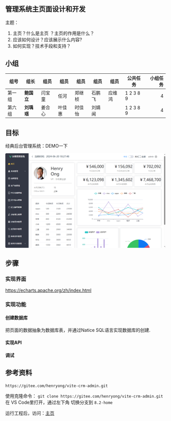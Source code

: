 ## **管理系统主页面设计和开发**

主题：

1. 主页？什么是主页 ？主页的作用是什么？
2. 应该如何设计？应该展示什么内容?
3. 如何实现？技术手段和支持？

## 小组

| 组号   | 组长             | 组员   | 组员   | 组员   | 组员   | 组员   | 公共任务  | 小组任务 |
| ------ | ---------------- | ------ | ------ | ------ | ------ | ------ | --------- | -------: |
| 第一组 | **鲍国立** | 闫宝童 | 任河   | 郑继桢 | 石鹏飞 | 应维鸿 | 1 2 3 8 9 |        4 |
| 第六组 | **刘瑀瑶** | 姜合心 | 叶佳惠 | 时佳怡 | 刘婧闻 |        | 1 2 3 8 9 |        4 |

## 目标

经典后台管理系统：DEMO一下

![1716166254141](image/home1.png)

## 步骤

### 实现界面

https://echarts.apache.org/zh/index.html

### 实现功能

#### 创建数据库
把页面的数据抽象为数据库表，并通过Natice SQL语言实现数据库的创建.
#### 实现API

#### 调试

## 参考资料

`https://gitee.com/henryong/vite-crm-admin.git`

使用克隆命令： `git clone https://gitee.com/henryong/vite-crm-admin.git`
在 VS Code里打开，通过左下角 切换分支到 `8.2-home`

运行工程后，访问：[主页](http://localhost:5174/console)
